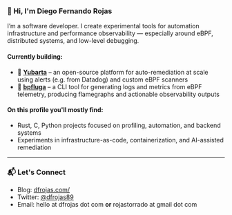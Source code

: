 ### 👋 Hi, I'm Diego Fernando Rojas

I’m a software developer. I create experimental tools for automation infrastructure and performance observability — especially around eBPF, distributed systems, and low-level debugging.

#### Currently building:

- 🐋 **[Yubarta](https://github.com/yubarta/yubarta)** – an open-source platform for auto-remediation at scale using alerts (e.g. from Datadog) and custom eBPF scanners
- 🐳 **[bpfluga](https://github.com/dfrojas/bpfluga)** – a CLI tool for generating logs and metrics from eBPF telemetry, producing flamegraphs and actionable observability outputs

#### On this profile you'll mostly find:

- Rust, C, Python projects focused on profiling, automation, and backend systems
- Experiments in infrastructure-as-code, containerization, and AI-assisted remediation

---

### 📬 Let's Connect

- Blog: [dfrojas.com/](https://dfrojas.com/)
- Twitter: [@dfrojas89](https://twitter.com/dfrojas89)
- Email: hello at dfrojas dot com **or** rojastorrado at gmail dot com
